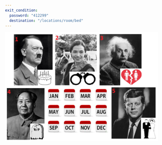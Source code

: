 ```yaml
---
exit_condition:
  password: "412299"
  destination: "/locations/room/bed"
---
```


![biographic events](/assets/biographic_events.png)